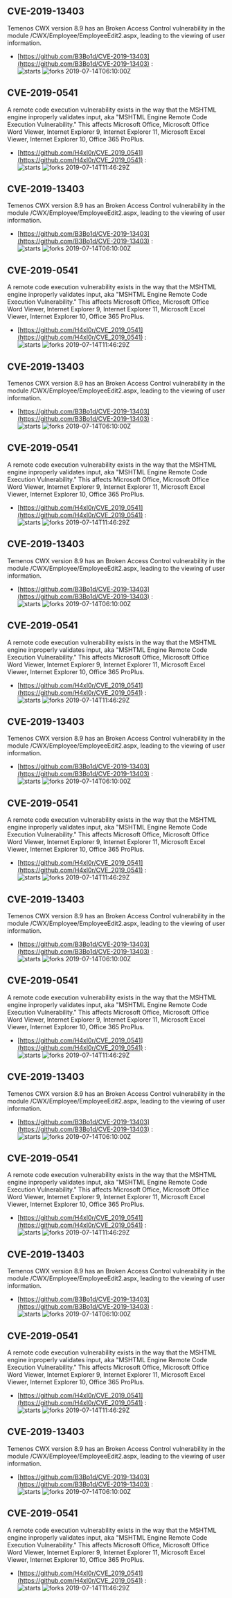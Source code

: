 ## CVE-2019-13403
 Temenos CWX version 8.9 has an Broken Access Control vulnerability in the module /CWX/Employee/EmployeeEdit2.aspx, leading to the viewing of user information.

- [https://github.com/B3Bo1d/CVE-2019-13403](https://github.com/B3Bo1d/CVE-2019-13403) :  
![starts](https://img.shields.io/github/stars/B3Bo1d/CVE-2019-13403.svg) 
![forks](https://img.shields.io/github/forks/B3Bo1d/CVE-2019-13403.svg) 
2019-07-14T06:10:00Z

## CVE-2019-0541
 A remote code execution vulnerability exists in the way that the MSHTML engine inproperly validates input, aka "MSHTML Engine Remote Code Execution Vulnerability." This affects Microsoft Office, Microsoft Office Word Viewer, Internet Explorer 9, Internet Explorer 11, Microsoft Excel Viewer, Internet Explorer 10, Office 365 ProPlus.

- [https://github.com/H4xl0r/CVE_2019_0541](https://github.com/H4xl0r/CVE_2019_0541) :  
![starts](https://img.shields.io/github/stars/H4xl0r/CVE_2019_0541.svg) 
![forks](https://img.shields.io/github/forks/H4xl0r/CVE_2019_0541.svg) 
2019-07-14T11:46:29Z

## CVE-2019-13403
 Temenos CWX version 8.9 has an Broken Access Control vulnerability in the module /CWX/Employee/EmployeeEdit2.aspx, leading to the viewing of user information.

- [https://github.com/B3Bo1d/CVE-2019-13403](https://github.com/B3Bo1d/CVE-2019-13403) :  
![starts](https://img.shields.io/github/stars/B3Bo1d/CVE-2019-13403.svg) 
![forks](https://img.shields.io/github/forks/B3Bo1d/CVE-2019-13403.svg) 
2019-07-14T06:10:00Z

## CVE-2019-0541
 A remote code execution vulnerability exists in the way that the MSHTML engine inproperly validates input, aka "MSHTML Engine Remote Code Execution Vulnerability." This affects Microsoft Office, Microsoft Office Word Viewer, Internet Explorer 9, Internet Explorer 11, Microsoft Excel Viewer, Internet Explorer 10, Office 365 ProPlus.

- [https://github.com/H4xl0r/CVE_2019_0541](https://github.com/H4xl0r/CVE_2019_0541) :  
![starts](https://img.shields.io/github/stars/H4xl0r/CVE_2019_0541.svg) 
![forks](https://img.shields.io/github/forks/H4xl0r/CVE_2019_0541.svg) 
2019-07-14T11:46:29Z

## CVE-2019-13403
 Temenos CWX version 8.9 has an Broken Access Control vulnerability in the module /CWX/Employee/EmployeeEdit2.aspx, leading to the viewing of user information.

- [https://github.com/B3Bo1d/CVE-2019-13403](https://github.com/B3Bo1d/CVE-2019-13403) :  
![starts](https://img.shields.io/github/stars/B3Bo1d/CVE-2019-13403.svg) 
![forks](https://img.shields.io/github/forks/B3Bo1d/CVE-2019-13403.svg) 
2019-07-14T06:10:00Z

## CVE-2019-0541
 A remote code execution vulnerability exists in the way that the MSHTML engine inproperly validates input, aka "MSHTML Engine Remote Code Execution Vulnerability." This affects Microsoft Office, Microsoft Office Word Viewer, Internet Explorer 9, Internet Explorer 11, Microsoft Excel Viewer, Internet Explorer 10, Office 365 ProPlus.

- [https://github.com/H4xl0r/CVE_2019_0541](https://github.com/H4xl0r/CVE_2019_0541) :  
![starts](https://img.shields.io/github/stars/H4xl0r/CVE_2019_0541.svg) 
![forks](https://img.shields.io/github/forks/H4xl0r/CVE_2019_0541.svg) 
2019-07-14T11:46:29Z

## CVE-2019-13403
 Temenos CWX version 8.9 has an Broken Access Control vulnerability in the module /CWX/Employee/EmployeeEdit2.aspx, leading to the viewing of user information.

- [https://github.com/B3Bo1d/CVE-2019-13403](https://github.com/B3Bo1d/CVE-2019-13403) :  
![starts](https://img.shields.io/github/stars/B3Bo1d/CVE-2019-13403.svg) 
![forks](https://img.shields.io/github/forks/B3Bo1d/CVE-2019-13403.svg) 
2019-07-14T06:10:00Z

## CVE-2019-0541
 A remote code execution vulnerability exists in the way that the MSHTML engine inproperly validates input, aka "MSHTML Engine Remote Code Execution Vulnerability." This affects Microsoft Office, Microsoft Office Word Viewer, Internet Explorer 9, Internet Explorer 11, Microsoft Excel Viewer, Internet Explorer 10, Office 365 ProPlus.

- [https://github.com/H4xl0r/CVE_2019_0541](https://github.com/H4xl0r/CVE_2019_0541) :  
![starts](https://img.shields.io/github/stars/H4xl0r/CVE_2019_0541.svg) 
![forks](https://img.shields.io/github/forks/H4xl0r/CVE_2019_0541.svg) 
2019-07-14T11:46:29Z

## CVE-2019-13403
 Temenos CWX version 8.9 has an Broken Access Control vulnerability in the module /CWX/Employee/EmployeeEdit2.aspx, leading to the viewing of user information.

- [https://github.com/B3Bo1d/CVE-2019-13403](https://github.com/B3Bo1d/CVE-2019-13403) :  
![starts](https://img.shields.io/github/stars/B3Bo1d/CVE-2019-13403.svg) 
![forks](https://img.shields.io/github/forks/B3Bo1d/CVE-2019-13403.svg) 
2019-07-14T06:10:00Z

## CVE-2019-0541
 A remote code execution vulnerability exists in the way that the MSHTML engine inproperly validates input, aka "MSHTML Engine Remote Code Execution Vulnerability." This affects Microsoft Office, Microsoft Office Word Viewer, Internet Explorer 9, Internet Explorer 11, Microsoft Excel Viewer, Internet Explorer 10, Office 365 ProPlus.

- [https://github.com/H4xl0r/CVE_2019_0541](https://github.com/H4xl0r/CVE_2019_0541) :  
![starts](https://img.shields.io/github/stars/H4xl0r/CVE_2019_0541.svg) 
![forks](https://img.shields.io/github/forks/H4xl0r/CVE_2019_0541.svg) 
2019-07-14T11:46:29Z

## CVE-2019-13403
 Temenos CWX version 8.9 has an Broken Access Control vulnerability in the module /CWX/Employee/EmployeeEdit2.aspx, leading to the viewing of user information.

- [https://github.com/B3Bo1d/CVE-2019-13403](https://github.com/B3Bo1d/CVE-2019-13403) :  
![starts](https://img.shields.io/github/stars/B3Bo1d/CVE-2019-13403.svg) 
![forks](https://img.shields.io/github/forks/B3Bo1d/CVE-2019-13403.svg) 
2019-07-14T06:10:00Z

## CVE-2019-0541
 A remote code execution vulnerability exists in the way that the MSHTML engine inproperly validates input, aka "MSHTML Engine Remote Code Execution Vulnerability." This affects Microsoft Office, Microsoft Office Word Viewer, Internet Explorer 9, Internet Explorer 11, Microsoft Excel Viewer, Internet Explorer 10, Office 365 ProPlus.

- [https://github.com/H4xl0r/CVE_2019_0541](https://github.com/H4xl0r/CVE_2019_0541) :  
![starts](https://img.shields.io/github/stars/H4xl0r/CVE_2019_0541.svg) 
![forks](https://img.shields.io/github/forks/H4xl0r/CVE_2019_0541.svg) 
2019-07-14T11:46:29Z

## CVE-2019-13403
 Temenos CWX version 8.9 has an Broken Access Control vulnerability in the module /CWX/Employee/EmployeeEdit2.aspx, leading to the viewing of user information.

- [https://github.com/B3Bo1d/CVE-2019-13403](https://github.com/B3Bo1d/CVE-2019-13403) :  
![starts](https://img.shields.io/github/stars/B3Bo1d/CVE-2019-13403.svg) 
![forks](https://img.shields.io/github/forks/B3Bo1d/CVE-2019-13403.svg) 
2019-07-14T06:10:00Z

## CVE-2019-0541
 A remote code execution vulnerability exists in the way that the MSHTML engine inproperly validates input, aka "MSHTML Engine Remote Code Execution Vulnerability." This affects Microsoft Office, Microsoft Office Word Viewer, Internet Explorer 9, Internet Explorer 11, Microsoft Excel Viewer, Internet Explorer 10, Office 365 ProPlus.

- [https://github.com/H4xl0r/CVE_2019_0541](https://github.com/H4xl0r/CVE_2019_0541) :  
![starts](https://img.shields.io/github/stars/H4xl0r/CVE_2019_0541.svg) 
![forks](https://img.shields.io/github/forks/H4xl0r/CVE_2019_0541.svg) 
2019-07-14T11:46:29Z

## CVE-2019-13403
 Temenos CWX version 8.9 has an Broken Access Control vulnerability in the module /CWX/Employee/EmployeeEdit2.aspx, leading to the viewing of user information.

- [https://github.com/B3Bo1d/CVE-2019-13403](https://github.com/B3Bo1d/CVE-2019-13403) :  
![starts](https://img.shields.io/github/stars/B3Bo1d/CVE-2019-13403.svg) 
![forks](https://img.shields.io/github/forks/B3Bo1d/CVE-2019-13403.svg) 
2019-07-14T06:10:00Z

## CVE-2019-0541
 A remote code execution vulnerability exists in the way that the MSHTML engine inproperly validates input, aka "MSHTML Engine Remote Code Execution Vulnerability." This affects Microsoft Office, Microsoft Office Word Viewer, Internet Explorer 9, Internet Explorer 11, Microsoft Excel Viewer, Internet Explorer 10, Office 365 ProPlus.

- [https://github.com/H4xl0r/CVE_2019_0541](https://github.com/H4xl0r/CVE_2019_0541) :  
![starts](https://img.shields.io/github/stars/H4xl0r/CVE_2019_0541.svg) 
![forks](https://img.shields.io/github/forks/H4xl0r/CVE_2019_0541.svg) 
2019-07-14T11:46:29Z

## CVE-2019-13403
 Temenos CWX version 8.9 has an Broken Access Control vulnerability in the module /CWX/Employee/EmployeeEdit2.aspx, leading to the viewing of user information.

- [https://github.com/B3Bo1d/CVE-2019-13403](https://github.com/B3Bo1d/CVE-2019-13403) :  
![starts](https://img.shields.io/github/stars/B3Bo1d/CVE-2019-13403.svg) 
![forks](https://img.shields.io/github/forks/B3Bo1d/CVE-2019-13403.svg) 
2019-07-14T06:10:00Z

## CVE-2019-0541
 A remote code execution vulnerability exists in the way that the MSHTML engine inproperly validates input, aka "MSHTML Engine Remote Code Execution Vulnerability." This affects Microsoft Office, Microsoft Office Word Viewer, Internet Explorer 9, Internet Explorer 11, Microsoft Excel Viewer, Internet Explorer 10, Office 365 ProPlus.

- [https://github.com/H4xl0r/CVE_2019_0541](https://github.com/H4xl0r/CVE_2019_0541) :  
![starts](https://img.shields.io/github/stars/H4xl0r/CVE_2019_0541.svg) 
![forks](https://img.shields.io/github/forks/H4xl0r/CVE_2019_0541.svg) 
2019-07-14T11:46:29Z

